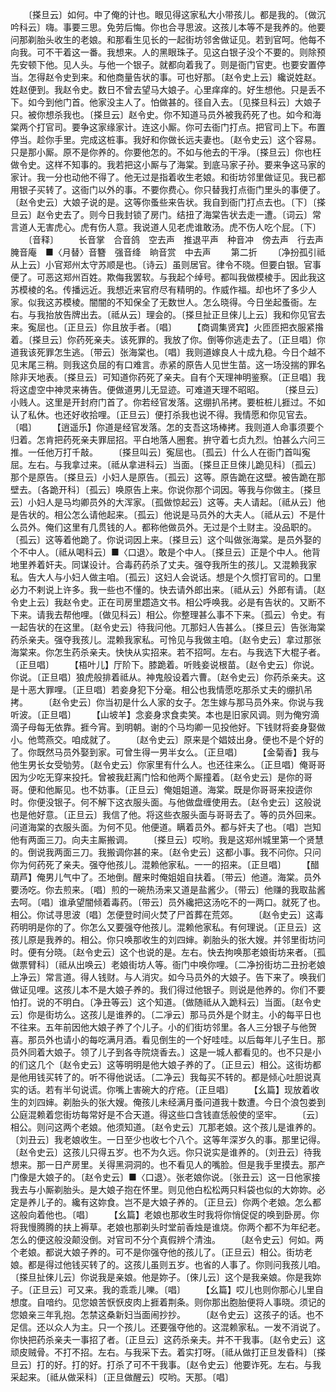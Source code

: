 <!-- { "loadSidebar": true } -->
　　〔搽旦云〕如何。中了俺的计也。眼见得这家私大小带孩儿。都是我的。〔做沉吟科云〕嗨。事要三思。免劳后悔。你也合寻思波。这孩儿本等不是我养的。他要问那剃胎头收生的老娘。和那看生见长的一起街坊邻舍做证见。若到官呵。他每不向我。可不干着这一番。我想来。人的黑眼珠子。见这白银子没个不要的。则除预先安顿下他。见人头。与他一个银子。就都向着我了。则是衙门官吏。也要安置停当。怎得赵令史到来。和他商量告状的事。可也好那。〔赵令史上云〕纔说姓赵。姓赵便到。我赵令史。数日不曾去望马大娘子。心里痒痒的。好生想他。只是丢不下。如今到他门首。他家没主人了。怕做甚的。径自入去。〔见搽旦科云〕大娘子只。被你想杀我也。〔搽旦云〕赵令史。你不知道马员外被我药死了也。如今和海棠两个打官司。要争这家缘家计。连这小厮。你可去衙门打点。把官司上下。布置停当。趁你手里。完成这桩事。我好和你做长远夫妻也。〔赵令史云〕这个容易。只是那小厮。原不是你养的。你要他怎的。不如与他去的干凈。〔搽旦云〕你也枉做令史。这样不知事的。我若把这小厮与了海棠。到底马家子孙。要来争这马家的家计。我一分也动他不得了。他无过是指着收生老娘。和街坊邻里做证见。我已都用银子买转了。这衙门以外的事。不要你费心。你只替我打点衙门里头的事便了。〔赵令史云〕大娘子说的是。这等你蚤些来告状。我自到衙门打点去也。〔下〕〔搽旦云〕赵令史去了。则今日我封锁了房门。结扭了海棠告状去走一遭。〔词云〕常言道人无害虎心。虎有伤人意。我说道人见老虎谁敢汤。虎不伤人吃个屁。〔下〕
　　〔音释〕
　　长音掌　合音鸽　空去声　推退平声　种音冲　傍去声　行去声　腌音庵　■〈月替〉音簪　强音绛　晌音赏　中去声
　　第二折
　　〔净扮孤引祗从上云〕小官郑州太守苏顺是也。〔诗云〕虽则居官。律令不晓。但要白银。官事便了。可恶这郑州百姓。欺侮我罢软。与我起个绰号。都叫我做模棱手。因此我这苏模棱的名。传播远近。我想近来官府尽有精明的。作威作福。却也坏了多少人家。似我这苏模棱。闇闇的不知保全了无数世人。怎么晓得。今日坐起蚤衙。左右。与我抬放告牌出去。〔祗从云〕理会的。〔搽旦扯正旦倈儿上云〕我和你见官去来。寃屈也。〔正旦云〕你且放手者。〔唱〕
　　【商调集贤宾】火匝匝把衣服紧揝着。〔搽旦云〕你药死亲夫。该死罪的。我放了你。倒等你逃走去了。〔正旦唱〕你道我该死罪怎生逃。〔带云〕张海棠也。〔唱〕我则道嫁良人十成九稳。今日个越不见末尾三稍。则我这负屈的有口难言。赤紧的原告人见世生苗。这一场没揣的罪名除非天地表。〔搽旦云〕可知道你药死了亲夫。自有个天理神明鉴察。〔正旦唱〕我将这虚空中神灵来祷告。便做道男儿无显迹。可难道天理不昭昭。
　　〔搽旦云〕小贱人。这里是开封府门首了。你若经官发落。这绷扒吊拷。要桩桩儿捱过。不如认了私休。也还好收拾哩。〔正旦云〕便打杀我也说不得。我情愿和你见官去。〔唱〕
　　【逍遥乐】你道是经官发落。怎的支吾这场棒拷。我则道人命事须要个归着。怎肯把药死亲夫罪屈招。平白地落人圈套。拚守着七贞九烈。怕甚么六问三推。一任他万打千敲。
　　〔搽旦叫云〕寃屈也。〔孤云〕什么人在衙门首叫寃屈。左右。与我拿过来。〔祗从拿进科云〕当面。〔搽旦正旦倈儿跪见科〕〔孤云〕那个是原告。〔搽旦云〕小妇人是原告。〔孤云〕这等。原告跪在这壁。被告跪在那壁去。〔各跪开科〕〔孤云〕唤原告上来。你说你那个词因。等我与你做主。〔搽旦云〕小妇人是马均卿员外的大浑家。〔孤做惊起云〕这等。夫人请起。〔祗从云〕他是告状的。相公怎么请他起来。〔孤云〕他说是马员外的大夫人。〔祗从云〕不是什么员外。俺们这里有几贯钱的人。都称他做员外。无过是个土财主。没品职的。〔孤云〕这等着他跪了。你说词因上来。〔搽旦云〕这个叫做张海棠。是员外娶的个不中人。〔祗从喝科云〕■〈口退〉。敢是个中人。〔搽旦云〕正是个中人。他背地里养着奸夫。同谋设计。合毒药药杀了丈夫。强夺我所生的孩儿。又混赖我家私。告大人与小妇人做主咱。〔孤云〕这妇人会说话。想是个久惯打官司的。口里必力不剌说上许多。我一些也不懂的。快去请外郎出来。〔祗从云〕外郎有请。〔赵令史上云〕我赵令史。正在司房里趱造文书。相公呼唤我。必是有告状的。又断不下来。请我去帮他哩。〔做见科云〕相公。你整理甚么事不下来。〔孤云〕令史。有一起告状的在这里。〔赵令史云〕待我问他。兀那妇人告甚么。〔搽旦云〕告张海棠药杀亲夫。强夺我孩儿。混赖我家私。可怜见与我做主咱。〔赵令史云〕拿过那张海棠来。你怎生药杀亲夫。快快从实招来。若不招呵。左右。与我选下大棍子者。〔正旦唱〕
　　【梧叶儿】厅阶下。膝跪着。听贱妾说根苗。〔赵令史云〕你说。你说。〔正旦唱〕狼虎般排着祗从。神鬼般设着六曹。〔赵令史云〕你药杀亲夫。这是十恶大罪哩。〔正旦唱〕若妾身犯下分毫。相公也我情愿吃那杀丈夫的绷扒吊拷。
　　〔赵令史云〕你当初是什么人家的女子。怎生嫁与那马员外来。你说与我听波。〔正旦唱〕
　　【山坡羊】念妾身求食卖笑。本也是旧家风调。则为俺穷滴滴子母每无依靠。捱今宵。到明朝。谢的个马均卿一见投他好。下钱财将妾身娶做小。他莺燕交。咱成就了。
　　〔赵令史云〕原来是个娼妓出身。便也不是个好的了。你既然马员外娶到家。可曾生得一男半女么。〔正旦唱〕
　　【金菊香】我与他生男长女受劬劳。〔赵令史云〕你家里有什么人。也还往来么。〔正旦唱〕俺哥哥因为少吃无穿来投托。曾被我赶离门恰和他两个厮撞着。〔赵令史云〕是你的哥哥。便和他厮见。也不妨事。〔正旦云〕俺姐姐道。海棠。既是你哥哥来投逩你时。你便没银子。何不解下这衣服头面。与他做盘缠使用去。〔赵令史云〕这般说也是他好意。〔正旦云〕我信了他。将这些衣服头面与哥哥去了。等的员外回来。问道海棠的衣服头面。为何不见。他便道。瞒着员外。都与奸夫了也。〔唱〕岂知他有两面三刀。向夫主厮搬调。
　　〔搽旦云〕哎哟。我是这郑州城里第一个贤慧的。倒说我两面三刀。我搬调你甚的来。〔赵令史云〕这都小事。我不问你。只问你为何药死了亲夫。强夺他孩儿。混赖他家私。一一的招来。〔正旦唱〕
　　【醋葫芦】俺男儿气中了。丕地倒。醒来时俺姐姐自扶着。〔带云〕他道。海棠。员外要汤吃。你去煎来。〔唱〕煎的一碗热汤来又道是盐酱少。〔带云〕他赚的我取盐酱去呵。〔唱〕谁承望闇倾着毒药。〔带云〕员外纔把这汤吃不的一两口。就死了也。相公。你试寻思波〔唱〕怎便登时间火焚了尸首葬在荒郊。
　　〔赵令史云〕这毒药明明是你的了。你怎么又要强夺他孩儿。混赖他家私。有何理说。〔正旦云〕这孩儿原是我养的。相公。你只唤那收生的刘四婶。剃胎头的张大嫂。并邻里街坊问时。便有分晓。〔赵令史云〕这个也说的是。左右。快去拘唤那老娘街坊来者。〔孤做票臂科〕〔祗从出唤云〕老娘街坊人等。衙门中唤你哩。〔二净扮街坊二丑扮老娘上净云〕常言道。得人钱财。与人消灾。如今马员外的大娘子。告下来了。唤我们做证见哩。这孩儿本不是大娘子养的。我们得过他银子。则说是他养的。你们不要怕打。说的不明白。〔净丑等云〕这个知道。〔做随祗从入跪科云〕当面。〔赵令史云〕你是街坊么。这孩儿是谁养的。〔二凈云〕那马员外是个财主。小的每平日也不往来。五年前因他大娘子养了个儿子。小的们街坊邻里。各人三分银子与他贺喜。那员外也请小的每吃满月酒。看见倒生的一个好哇哇。以后每年儿子生日。那员外同着大娘子。领了儿子到各寺院烧香去。〕这是一城人都看见的。也不只是小的们这几个〔赵令史云〕这等明明是他大娘子养的了。〔正旦云〕相公。这街坊都是他用钱买转了的。听不得他说话。〔二净云〕我每买不转的。都是倾心吐胆说真实的话。若有半句说谎。你嘴上害碗大的疔疮。〔正旦唱〕
　　【幺篇】现放着收生的刘四婶。剃胎头的张大嫂。俺孩儿未经满月蚤问道我十数遭。今日个浪包娄到公庭混赖着您街坊每常好是不合天道。得这些口含钱直恁般使的坚牢。
　　〔云〕相公。则问这两个老娘。他须知道。〔赵令史云〕兀那老娘。这个孩儿是谁养的。〔刘丑云〕我老娘收生。一日至少也收七个八个。这等年深岁久的事。那里记得。〔赵令史云〕这孩儿只得五岁。也不为久远。你只说实是谁养的。〔刘丑云〕待我想来。那一日产房里。关得黑洞洞的。也不看见人的嘴脸。但是我手里摸去。那产门像是大娘子的。〔赵令史云〕■〈口退〉。张老娘你说。〔张丑云〕这一日他家接我去与小厮剃胎头。是大娘子抱在怀里。则见他白松松两只料袋也似的大妳妳。必定是养儿子的。纔有这妳食。岂不是大娘子养的。〔正旦云〕你两个老娘。怎么都这般向着他也。〔唱〕
　　【幺篇】老娘也那收生时我将你悄促促的唤到卧房。你将我慢腾腾的扶上褥草。老娘也那剃头时堂前香烛是谁烧。你两个都不为年纪老。怎么的便这般没颠没倒。对官司不分个真假辨个清浊。
　　〔赵令史云〕何如。两个老娘。都说大娘子养的。可不是你强夺他的孩儿了。〔正旦云〕相公。街坊老娘。都是得过他钱买转了的。这孩儿虽则五岁。也省的人事了。你则问我孩儿咱。〔搽旦扯倈儿云〕你说我是亲娘。他是妳子。〔倈儿云〕这个是我亲娘。你是我妳子。〔正旦云〕可又来。我的乖乖儿嚛。〔唱〕
　　【幺篇】哎儿也则你那心儿里自想度。自喑约。见您娘苦恹恹皮肉上捱着荆条。则你那出胞胎便将人事晓。须记的您娘亲三年乳抱。怎禁这桑新妇当面闹抄抄。
　　〔赵令史云〕这孩子的话。也不足信。还以众人为主。只一个孩儿。还要强夺他的。这混赖家私。一发不消说了。你快把药杀亲夫一事招了者。〔正旦云〕这药杀亲夫。并不干我事。〔赵令史云〕这顽皮贼骨。不打不招。左右。与我采下去。着实打呀。〔祗从做打正旦发昏科〕〔搽旦云〕打的好。打的好。打杀了可不干我事。〔赵令史云〕他要诈死。左右。与我采起来。〔祗从做采科〕〔正旦做醒云〕哎哟。天那。〔唱〕

